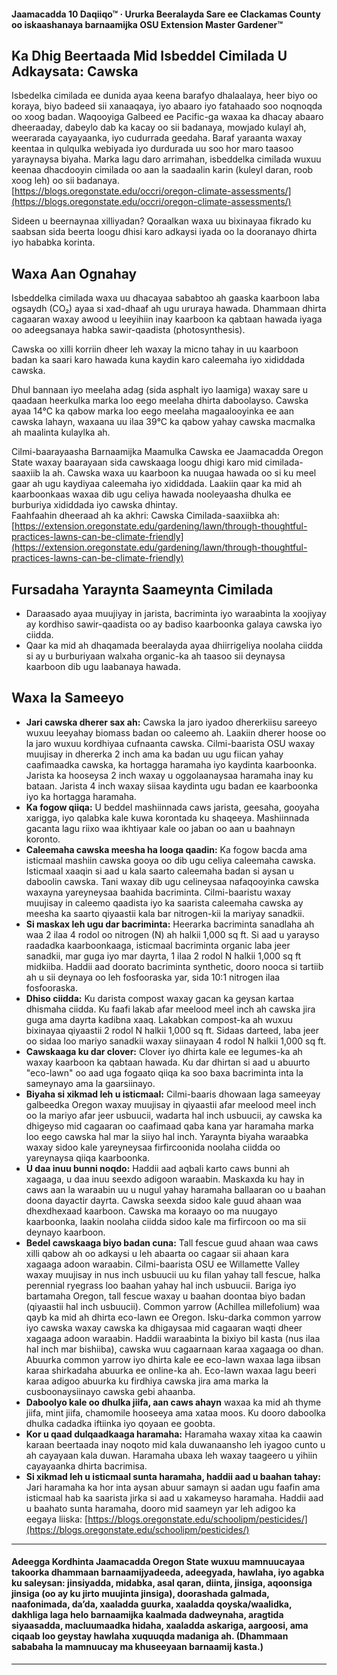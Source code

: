 #### Jaamacadda 10 Daqiiqo™ · Ururka Beeralayda Sare ee Clackamas County oo iskaashanaya barnaamijka OSU Extension Master Gardener™

## Ka Dhig Beertaada Mid Isbeddel Cimilada U Adkaysata: Cawska

Isbedelka cimilada ee dunida ayaa keena barafyo dhalaalaya, heer biyo oo koraya, biyo badeed sii xanaaqaya, iyo abaaro iyo fatahaado soo noqnoqda oo xoog badan. Waqooyiga Galbeed ee Pacific-ga waxaa ka dhacay abaaro dheeraaday, dabeylo dab ka kacay oo sii badanaya, mowjado kulayl ah, weerarada cayayaanka, iyo cudurrada geedaha. Baraf yaraanta waxay keentaa in qulqulka webiyada iyo durdurada uu soo hor maro taasoo yaraynaysa biyaha. Marka lagu daro arrimahan, isbeddelka cimilada wuxuu keenaa dhacdooyin cimilada oo aan la saadaalin karin (kuleyl daran, roob xoog leh) oo sii badanaya.  
[https://blogs.oregonstate.edu/occri/oregon-climate-assessments/](https://blogs.oregonstate.edu/occri/oregon-climate-assessments/)

Sideen u beernaynaa xilliyadan? Qoraalkan waxa uu bixinayaa fikrado ku saabsan sida beerta loogu dhisi karo adkaysi iyada oo la dooranayo dhirta iyo hababka korinta.

## Waxa Aan Ognahay

Isbeddelka cimilada waxa uu dhacayaa sababtoo ah gaaska kaarboon laba ogsaydh (CO₂) ayaa si xad-dhaaf ah ugu ururaya hawada. Dhammaan dhirta cagaaran waxay awood u leeyihiin inay kaarboon ka qabtaan hawada iyaga oo adeegsanaya habka sawir-qaadista (photosynthesis).

Cawska oo xilli korriin dheer leh waxay la micno tahay in uu kaarboon badan ka saari karo hawada kuna kaydin karo caleemaha iyo xididdada cawska.

Dhul bannaan iyo meelaha adag (sida asphalt iyo laamiga) waxay sare u qaadaan heerkulka marka loo eego meelaha dhirta daboolayso. Cawska ayaa 14°C ka qabow marka loo eego meelaha magaalooyinka ee aan cawska lahayn, waxaana uu ilaa 39°C ka qabow yahay cawska macmalka ah maalinta kulaylka ah.

Cilmi-baarayaasha Barnaamijka Maamulka Cawska ee Jaamacadda Oregon State waxay baarayaan sida cawskaaga loogu dhigi karo mid cimilada-saaxiib la ah. Cawska waxa uu kaarboon ka nuugaa hawada oo si ku meel gaar ah ugu kaydiyaa caleemaha iyo xididdada. Laakiin qaar ka mid ah kaarboonkaas waxaa dib ugu celiya hawada nooleyaasha dhulka ee burburiya xididdada iyo cawska dhintay.  
Faahfaahin dheeraad ah ka akhri: Cawska Cimilada-saaxiibka ah: [https://extension.oregonstate.edu/gardening/lawn/through-thoughtful-practices-lawns-can-be-climate-friendly](https://extension.oregonstate.edu/gardening/lawn/through-thoughtful-practices-lawns-can-be-climate-friendly)

## Fursadaha Yaraynta Saameynta Cimilada

- Daraasado ayaa muujiyay in jarista, bacriminta iyo waraabinta la xoojiyay ay kordhiso sawir-qaadista oo ay badiso kaarboonka galaya cawska iyo ciidda.
- Qaar ka mid ah dhaqamada beeralayda ayaa dhiirrigeliya noolaha ciidda si ay u burburiyaan walxaha organic-ka ah taasoo sii deynaysa kaarboon dib ugu laabanaya hawada.

## Waxa la Sameeyo

- **Jari cawska dherer sax ah:** Cawska la jaro iyadoo dhererkiisu sareeyo wuxuu leeyahay biomass badan oo caleemo ah. Laakiin dherer hoose oo la jaro wuxuu kordhiyaa cufnaanta cawska. Cilmi-baarista OSU waxay muujisay in dhererka 2 inch ama ka badan uu ugu fiican yahay caafimaadka cawska, ka hortagga haramaha iyo kaydinta kaarboonka. Jarista ka hooseysa 2 inch waxay u oggolaanaysaa haramaha inay ku bataan. Jarista 4 inch waxay siisaa kaydinta ugu badan ee kaarboonka iyo ka hortagga haramaha.
- **Ka fogow qiiqa:** U beddel mashiinnada caws jarista, geesaha, gooyaha xarigga, iyo qalabka kale kuwa korontada ku shaqeeya. Mashiinnada gacanta lagu riixo waa ikhtiyaar kale oo jaban oo aan u baahnayn koronto.
- **Caleemaha cawska meesha ha looga qaadin:** Ka fogow bacda ama isticmaal mashiin cawska gooya oo dib ugu celiya caleemaha cawska. Isticmaal xaaqin si aad u kala saarto caleemaha badan si aysan u daboolin cawska. Tani waxay dib ugu celineysaa nafaqooyinka cawska waxayna yareyneysaa baahida bacriminta. Cilmi-baaristu waxay muujisay in caleemo qaadista iyo ka saarista caleemaha cawska ay meesha ka saarto qiyaastii kala bar nitrogen-kii la mariyay sanadkii.
- **Si maskax leh ugu dar bacriminta:** Heerarka bacriminta sanadlaha ah waa 2 ilaa 4 rodol oo nitrogen (N) ah halkii 1,000 sq ft. Si aad u yarayso raadadka kaarboonkaaga, isticmaal bacriminta organic laba jeer sanadkii, mar guga iyo mar dayrta, 1 ilaa 2 rodol N halkii 1,000 sq ft midkiiba. Haddii aad doorato bacriminta synthetic, dooro nooca si tartiib ah u sii deynaya oo leh fosfooraska yar, sida 10:1 nitrogen ilaa fosfooraska.
- **Dhiso ciidda:** Ku darista compost waxay gacan ka geysan kartaa dhismaha ciidda. Ku faafi lakab afar meelood meel inch ah cawska jira guga ama dayrta kadibna xaaq. Lakabkan compost-ka ah wuxuu bixinayaa qiyaastii 2 rodol N halkii 1,000 sq ft. Sidaas darteed, laba jeer oo sidaa loo mariyo sanadkii waxay siinayaan 4 rodol N halkii 1,000 sq ft.
- **Cawskaaga ku dar clover:** Clover iyo dhirta kale ee legumes-ka ah waxay kaarboon ka qabtaan hawada. Ku dar dhirtan si aad u abuurto "eco-lawn" oo aad uga fogaato qiiqa ka soo baxa bacriminta inta la sameynayo ama la gaarsiinayo.
- **Biyaha si xikmad leh u isticmaal:** Cilmi-baaris dhowaan laga sameeyay galbeedka Oregon waxay muujisay in qiyaastii afar meelood meel inch oo la mariyo afar jeer usbuucii, wadarta hal inch usbuucii, ay cawska ka dhigeyso mid cagaaran oo caafimaad qaba kana yar haramaha marka loo eego cawska hal mar la siiyo hal inch. Yaraynta biyaha waraabka waxay sidoo kale yareyneysaa firfircoonida noolaha ciidda oo yareynaysa qiiqa kaarboonka.
- **U daa inuu bunni noqdo:** Haddii aad aqbali karto caws bunni ah xagaaga, u daa inuu seexdo adigoon waraabin. Maskaxda ku hay in caws aan la waraabin uu u nugul yahay haramaha ballaaran oo u baahan doona dayactir dayrta. Cawska seexda sidoo kale guud ahaan waa dhexdhexaad kaarboon. Cawska ma koraayo oo ma nuugayo kaarboonka, laakin noolaha ciidda sidoo kale ma firfircoon oo ma sii deynayo kaarboon.
- **Bedel cawskaaga biyo badan cuna:** Tall fescue guud ahaan waa caws xilli qabow ah oo adkaysi u leh abaarta oo cagaar sii ahaan kara xagaaga adoon waraabin. Cilmi-baarista OSU ee Willamette Valley waxay muujisay in nus inch usbuucii uu ku filan yahay tall fescue, halka perennial ryegrass loo baahan yahay hal inch usbuucii. Bariga iyo bartamaha Oregon, tall fescue waxay u baahan doontaa biyo badan (qiyaastii hal inch usbuucii). Common yarrow (Achillea millefolium) waa qayb ka mid ah dhirta eco-lawn ee Oregon. Isku-darka common yarrow iyo cawska waxay cawska ka dhigaysaa mid cagaaran waqti dheer xagaaga adoon waraabin. Haddii waraabinta la bixiyo bil kasta (nus ilaa hal inch mar bishiiba), cawska wuu cagaarnaan karaa xagaaga oo dhan. Abuurka common yarrow iyo dhirta kale ee eco-lawn waxaa laga iibsan karaa shirkadaha abuurka ee online-ka ah. Eco-lawn waxaa lagu beeri karaa adigoo abuurka ku firdhiya cawska jira ama marka la cusboonaysiinayo cawska gebi ahaanba.
- **Daboolyo kale oo dhulka jiifa, aan caws ahayn** waxaa ka mid ah thyme jiifa, mint jiifa, chamomile hooseeya ama xataa moos. Ku dooro daboolka dhulka cadadka iftiinka iyo qoyaan ee goobta.
- **Kor u qaad dulqaadkaaga haramaha:** Haramaha waxay xitaa ka caawin karaan beertaada inay noqoto mid kala duwanaansho leh iyagoo cunto u ah cayayaan kala duwan. Haramaha ubaxa leh waxay taageero u yihiin cayayaanka dhirta bacrimisa.
- **Si xikmad leh u isticmaal sunta haramaha, haddii aad u baahan tahay:** Jari haramaha ka hor inta aysan abuur samayn si aadan ugu faafin ama isticmaal hab ka saarista jirka si aad u xakameyso haramaha. Haddii aad u baahato sunta haramaha, dooro mid saameyn yar leh adigoo ka eegaya liiska: [https://blogs.oregonstate.edu/schoolipm/pesticides/](https://blogs.oregonstate.edu/schoolipm/pesticides/)

---

#### Adeegga Kordhinta Jaamacadda Oregon State wuxuu mamnuucayaa takoorka dhammaan barnaamijyadeeda, adeegyada, hawlaha, iyo agabka ku saleysan: jinsiyadda, midabka, asal qaran, diinta, jinsiga, aqoonsiga jinsiga (oo ay ku jirto muujinta jinsiga), doorashada galmada, naafonimada, da’da, xaaladda guurka, xaaladda qoyska/waalidka, dakhliga laga helo barnaamijka kaalmada dadweynaha, aragtida siyaasadda, macluumaadka hidaha, xaaladda askariga, aargoosi, ama ciqaab loo geystay hawlaha xuquuqda madaniga ah. (Dhammaan sababaha la mamnuucay ma khuseeyaan barnaamij kasta.)  
---